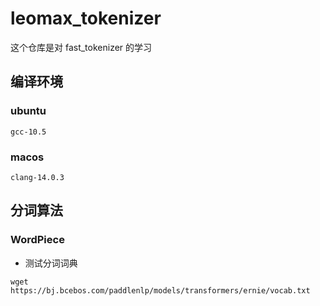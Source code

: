 # leomax_tokenizer

这个仓库是对 fast_tokenizer 的学习

## 编译环境

### ubuntu
```
gcc-10.5
```

### macos
```
clang-14.0.3
```

## 分词算法

### WordPiece
* 测试分词词典

```shell
wget https://bj.bcebos.com/paddlenlp/models/transformers/ernie/vocab.txt
```
